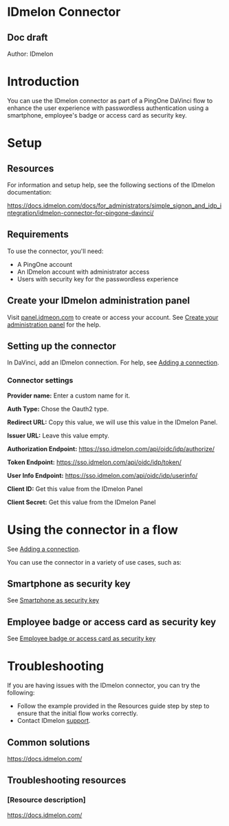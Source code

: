 # IDmelon Connector

## Doc draft

Author: IDmelon


# Introduction

You can use the IDmelon connector as part of a PingOne DaVinci flow to enhance the user experience with passwordless authentication using a smartphone, employee's badge or access card as security key.


# Setup


## Resources

For information and setup help, see the following sections of the IDmelon documentation:

https://docs.idmelon.com/docs/for_administrators/simple_signon_and_idp_integration/idmelon-connector-for-pingone-davinci/


## Requirements

To use the connector, you'll need:

 * A PingOne account
* An IDmelon account with administrator access
* Users with security key for the passwordless experience

## Create your IDmelon administration panel

Visit [panel.idmeon.com](https://panel.idmeon.com) to create or access your account. See [Create your administration panel](https://docs.idmelon.com/docs/for_administrators/get_started/create_your_administration_panel/) for the help.


## Setting up the connector

In DaVinci, add an IDmelon connection. For help, see [Adding a connection](https://docs.idmelon.com/docs/for_administrators/simple_signon_and_idp_integration/idmelon-connector-for-pingone-davinci/).



### Connector settings

 **Provider name:** 
Enter a custom name for it.
 
**Auth Type:**
Chose the Oauth2 type.
 
**Redirect URL:** 
Copy this value, we will use this value in the IDmelon Panel.
 
**Issuer URL:** 
Leave this value empty.
 
**Authorization Endpoint:** 
https://sso.idmelon.com/api/oidc/idp/authorize/
 
**Token Endpoint:**
https://sso.idmelon.com/api/oidc/idp/token/
 
**User Info Endpoint:** 
https://sso.idmelon.com/api/oidc/idp/userinfo/
 
**Client ID:** 
Get this value from the IDmelon Panel
 
**Client Secret:** 
Get this value from the IDmelon Panel



# Using the connector in a flow

See [Adding a connection](https://docs.idmelon.com/docs/for_administrators/simple_signon_and_idp_integration/idmelon-connector-for-pingone-davinci/).

You can use the connector in a variety of use cases, such as:


## Smartphone as security key

See [Smartphone as security key](https://docs.idmelon.com/docs/for_administrators/introduction/idmelon_passwordless_orchestration_platform/offering_managed_security_keys/#smartphone-as-security-key)



## Employee badge or access card as security key

See [Employee badge or access card as security key](https://docs.idmelon.com/docs/for_administrators/introduction/idmelon_passwordless_orchestration_platform/offering_managed_security_keys/#employee-badge-or-access-card-as-security-key)



# Troubleshooting

If you are having issues with the IDmelon connector, you can try the following: 

* Follow the example provided in the Resources guide step by step to ensure that the initial flow works correctly. 
* Contact IDmelon [support](https://idmelon.com/contact-us).



## Common solutions

https://docs.idmelon.com/

## Troubleshooting resources


### [Resource description]

https://docs.idmelon.com/
